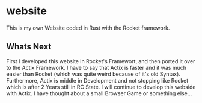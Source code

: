# website
This is my own Website coded in Rust with the Rocket framework.
## Whats Next
First I developed this website in Rocket's Framewort, and then ported it over to the Actix Framework. I have to say that Actix is faster and it was much easier than Rocket (which was quite weird because of it's old Syntax). Furthermore, Actix is middle in Development and not stopping like Rocket which is after 2 Years still in RC State. I will continue to develop this webside with Actix. I have thought about a small Browser Game or something else...
